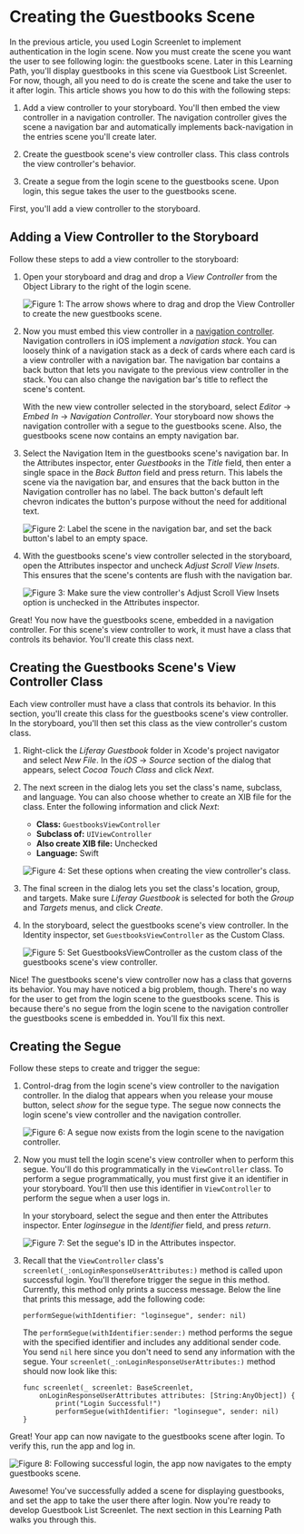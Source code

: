 # Creating the Guestbooks Scene [](id=creating-the-guestbooks-scene)

In the previous article, you used Login Screenlet to implement authentication in 
the login scene. Now you must create the scene you want the user to see 
following login: the guestbooks scene. Later in this Learning Path, you'll 
display guestbooks in this scene via Guestbook List Screenlet. For now, though, 
all you need to do is create the scene and take the user to it after login. This 
article shows you how to do this with the following steps: 

1.  Add a view controller to your storyboard. You'll then embed the view 
    controller in a navigation controller. The navigation controller gives the 
    scene a navigation bar and automatically implements back-navigation in the 
    entries scene you'll create later. 

2.  Create the guestbook scene's view controller class. This class controls the 
    view controller's behavior. 

3.  Create a segue from the login scene to the guestbooks scene. Upon login, 
    this segue takes the user to the guestbooks scene. 

First, you'll add a view controller to the storyboard. 

## Adding a View Controller to the Storyboard [](id=adding-a-view-controller-to-the-storyboard)

Follow these steps to add a view controller to the storyboard:

1.  Open your storyboard and drag and drop a *View Controller* from the Object 
    Library to the right of the login scene. 

    ![Figure 1: The arrow shows where to drag and drop the View Controller to create the new guestbooks scene.](../../../images/ios-lp-add-gb-vc.png)

2.  Now you must embed this view controller in a 
    [navigation controller](https://developer.apple.com/library/content/documentation/WindowsViews/Conceptual/ViewControllerCatalog/Chapters/NavigationControllers.html). 
    Navigation controllers in iOS implement a *navigation stack*. You can 
    loosely think of a navigation stack as a deck of cards where each card is a 
    view controller with a navigation bar. The navigation bar contains a back 
    button that lets you navigate to the previous view controller in the stack. 
    You can also change the navigation bar's title to reflect the scene's 
    content. 

    With the new view controller selected in the storyboard, select *Editor* 
    &rarr; *Embed In* &rarr; *Navigation Controller*. Your storyboard now shows 
    the navigation controller with a segue to the guestbooks scene. Also, the 
    guestbooks scene now contains an empty navigation bar. 

3.  Select the Navigation Item in the guestbooks scene's navigation bar. In the 
    Attributes inspector, enter *Guestbooks* in the *Title* field, then enter a 
    single space in the *Back Button* field and press return. This labels the 
    scene via the navigation bar, and ensures that the back button in the 
    Navigation controller has no label. The back button's default left chevron 
    indicates the button's purpose without the need for additional text. 

    ![Figure 2: Label the scene in the navigation bar, and set the back button's label to an empty space.](../../../images/ios-lp-back-button-label.png)

5.  With the guestbooks scene's view controller selected in the storyboard, open 
    the Attributes inspector and uncheck *Adjust Scroll View Insets*. This 
    ensures that the scene's contents are flush with the navigation bar. 

    ![Figure 3: Make sure the view controller's *Adjust Scroll View Insets* option is unchecked in the Attributes inspector.](../../../images/ios-lp-adj-scroll-view-ins.png)

Great! You now have the guestbooks scene, embedded in a navigation controller. 
For this scene's view controller to work, it must have a class that controls its 
behavior. You'll create this class next. 

## Creating the Guestbooks Scene's View Controller Class [](id=creating-the-guestbooks-scenes-view-controller-class)

Each view controller must have a class that controls its behavior. In this 
section, you'll create this class for the guestbooks scene's view controller. In 
the storyboard, you'll then set this class as the view controller's custom 
class. 

1.  Right-click the *Liferay Guestbook* folder in Xcode's project navigator and 
    select *New File*. In the *iOS* &rarr; *Source* section of the dialog that 
    appears, select *Cocoa Touch Class* and click *Next*. 

2.  The next screen in the dialog lets you set the class's name, subclass, and 
    language. You can also choose whether to create an XIB file for the class. 
    Enter the following information and click *Next*: 

    - **Class:** `GuestbooksViewController`
    - **Subclass of:** `UIViewController`
    - **Also create XIB file:** Unchecked
    - **Language:** Swift

    ![Figure 4: Set these options when creating the view controller's class.](../../../images/ios-lp-gb-vc-class.png)

3.  The final screen in the dialog lets you set the class's location, group, and 
    targets. Make sure *Liferay Guestbook* is selected for both the *Group* and 
    *Targets* menus, and click *Create*. 

4.  In the storyboard, select the guestbooks scene's view controller. In the 
    Identity inspector, set `GuestbooksViewController` as the Custom Class. 

    ![Figure 5: Set `GuestbooksViewController` as the custom class of the guestbooks scene's view controller.](../../../images/ios-lp-gb-vc-cc.png)

Nice! The guestbooks scene's view controller now has a class that governs its 
behavior. You may have noticed a big problem, though. There's no way for the 
user to get from the login scene to the guestbooks scene. This is because 
there's no segue from the login scene to the navigation controller the 
guestbooks scene is embedded in. You'll fix this next. 

## Creating the Segue [](id=creating-the-segue)

Follow these steps to create and trigger the segue: 

1.  Control-drag from the login scene's view controller to the navigation 
    controller. In the dialog that appears when you release your mouse button, 
    select *show* for the segue type. The segue now connects the login scene's 
    view controller and the navigation controller. 

    ![Figure 6: A segue now exists from the login scene to the navigation controller.](../../../images/ios-lp-login-segue.png)

2.  Now you must tell the login scene's view controller when to perform this 
    segue. You'll do this programmatically in the `ViewController` class. To 
    perform a segue programmatically, you must first give it an identifier in 
    your storyboard. You'll then use this identifier in `ViewController` to 
    perform the segue when a user logs in. 

    In your storyboard, select the segue and then enter the Attributes 
    inspector. Enter *loginsegue* in the *Identifier* field, and press 
    *return*. 

    ![Figure 7: Set the segue's ID in the Attributes inspector.](../../../images/ios-lp-login-segue-id.png)

3.  Recall that the `ViewController` class's 
    `screenlet(_:onLoginResponseUserAttributes:)` method is called upon 
    successful login. You'll therefore trigger the segue in this method. 
    Currently, this method only prints a success message. Below the line that 
    prints this message, add the following code: 

        performSegue(withIdentifier: "loginsegue", sender: nil)

    The `performSegue(withIdentifier:sender:)` method performs the segue with 
    the specified identifier and includes any additional sender code. You send 
    `nil` here since you don't need to send any information with the segue. Your 
    `screenlet(_:onLoginResponseUserAttributes:)` method should now look like 
    this: 

        func screenlet(_ screenlet: BaseScreenlet, 
            onLoginResponseUserAttributes attributes: [String:AnyObject]) {
                print("Login Successful!")
                performSegue(withIdentifier: "loginsegue", sender: nil)
        }

Great! Your app can now navigate to the guestbooks scene after login. To verify 
this, run the app and log in. 

![Figure 8: Following successful login, the app now navigates to the empty guestbooks scene.](../../../images/ios-lp-gb-scene-empty.png)

Awesome! You've successfully added a scene for displaying guestbooks, and set 
the app to take the user there after login. Now you're ready to develop 
Guestbook List Screenlet. The next section in this Learning Path walks you 
through this. 

